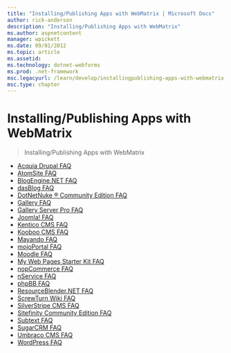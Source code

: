 ```yaml
---
title: "Installing/Publishing Apps with WebMatrix | Microsoft Docs"
author: rick-anderson
description: "Installing/Publishing Apps with WebMatrix"
ms.author: aspnetcontent
manager: wpickett
ms.date: 09/01/2012
ms.topic: article
ms.assetid: 
ms.technology: dotnet-webforms
ms.prod: .net-framework
msc.legacyurl: /learn/develop/installingpublishing-apps-with-webmatrix
msc.type: chapter
---
```

Installing/Publishing Apps with WebMatrix
====================
> Installing/Publishing Apps with WebMatrix


- [Acquia Drupal FAQ](acquia-drupal-faq.md)
- [AtomSite FAQ](atomsite-faq.md)
- [BlogEngine.NET FAQ](blogenginenet-faq.md)
- [dasBlog FAQ](dasblog-faq.md)
- [DotNetNuke ® Community Edition FAQ](dotnetnuke-community-edition-faq.md)
- [Gallery FAQ](gallery-faq.md)
- [Gallery Server Pro FAQ](gallery-server-pro-faq.md)
- [Joomla! FAQ](joomla-faq.md)
- [Kentico CMS FAQ](kentico-cms-faq.md)
- [Kooboo CMS FAQ](kooboo-cms-faq.md)
- [Mayando FAQ](mayando-faq.md)
- [mojoPortal FAQ](mojoportal-faq.md)
- [Moodle FAQ](moodle-faq.md)
- [My Web Pages Starter Kit FAQ](my-web-pages-starter-kit-faq.md)
- [nopCommerce FAQ](nopcommerce-faq.md)
- [nService FAQ](nservice-faq.md)
- [phpBB FAQ](phpbb-faq.md)
- [ResourceBlender.NET FAQ](resourceblendernet-faq.md)
- [ScrewTurn Wiki FAQ](screwturn-wiki-faq.md)
- [SilverStripe CMS FAQ](silverstripe-cms-faq.md)
- [Sitefinity Community Edition FAQ](sitefinity-community-edition-faq.md)
- [Subtext FAQ](subtext-faq.md)
- [SugarCRM FAQ](sugarcrm-faq.md)
- [Umbraco CMS FAQ](umbraco-cms-faq.md)
- [WordPress FAQ](wordpress-faq.md)